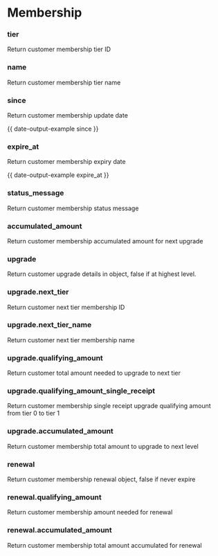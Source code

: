 # Membership

### tier

Return customer membership tier ID



### name

Return customer membership tier name



### since

Return customer membership update date

{{ date-output-example since }}



### expire\_at

Return customer membership expiry date

{{ date-output-example expire_at }}



### status\_message

Return customer membership status message



### accumulated\_amount

Return customer membership accumulated amount for next upgrade



### upgrade

Return customer upgrade details in object, false if at highest level.



### upgrade.next\_tier

Return customer next tier membership ID



### upgrade.next\_tie&#x72;_\__&#x6E;ame

Return customer next tier membership name



### upgrade.qualifying\_amount

Return customer total amount needed to upgrade to next tier



### upgrade.qualifying\_amount\_single\_receipt

Return customer membership single receipt upgrade qualifying amount from tier 0 to tier 1



### upgrade.accumulated\_amount

Return customer membership total amount to upgrade to next level



### renewal

Return customer membership renewal object, false if never expire



### renewal.qualifying\_amount

Return customer membership amount needed for renewal



### renewal.accumulated\_amount

Return customer membership total amount accumulated for renewal

